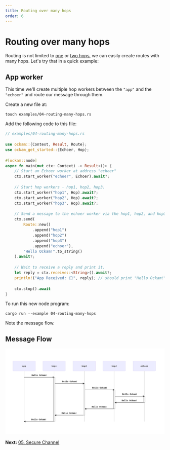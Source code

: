 ```yaml
---
title: Routing over many hops
order: 6
---
```


# Routing over many hops

Routing is not limited to [one](/learn/how-to-guides/rust/02-worker) or [two hops](/learn/how-to-guides/rust/03-routing),
we can easily create routes with many hops. Let's try that in a quick example:

## App worker

This time we'll create multiple hop workers between the `"app"` and
the `"echoer"` and route our message through them.

Create a new file at:

```
touch examples/04-routing-many-hops.rs
```

Add the following code to this file:

```rust
// examples/04-routing-many-hops.rs

use ockam::{Context, Result, Route};
use ockam_get_started::{Echoer, Hop};

#[ockam::node]
async fn main(mut ctx: Context) -> Result<()> {
    // Start an Echoer worker at address "echoer"
    ctx.start_worker("echoer", Echoer).await?;

    // Start hop workers - hop1, hop2, hop3.
    ctx.start_worker("hop1", Hop).await?;
    ctx.start_worker("hop2", Hop).await?;
    ctx.start_worker("hop3", Hop).await?;

    // Send a message to the echoer worker via the hop1, hop2, and hop3
    ctx.send(
        Route::new()
            .append("hop1")
            .append("hop2")
            .append("hop3")
            .append("echoer"),
        "Hello Ockam!".to_string()
    ).await?;

    // Wait to receive a reply and print it.
    let reply = ctx.receive::<String>().await?;
    println!("App Received: {}", reply); // should print "Hello Ockam!"

    ctx.stop().await
}
```

To run this new node program:

```
cargo run --example 04-routing-many-hops
```

Note the message flow.

## Message Flow

![Message Flow Sequence Diagram](sequence.png)

<span><b>Next:</b> <a href="/learn/how-to-guides/rust/05-secure-channel">05. Secure Channel</a></span>
